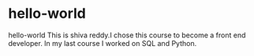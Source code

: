 # hello-world
hello-world
This is shiva reddy.I chose this course to become a front end developer. In my last course I worked on SQL and Python.